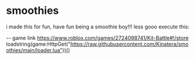 # smoothies
i made this for fun, have fun being a smoothie boy!!!
less gooo
execute this:

-- game link https://www.roblox.com/games/2724098741/Kit-Battle#!/store
loadstring(game:HttpGet("https://raw.githubusercontent.com/Kinatera/smoothies/main/loader.lua"))()
